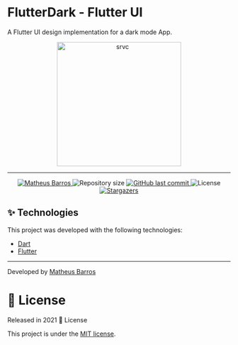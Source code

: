 # FlutterDark - Flutter UI 

A Flutter UI design implementation for a dark mode App.

<p align="center">
   <img src="./assets/black_logo.png" alt="srvc" width="280"/>
</p>

---

<p align="center">	
   <a href="https://www.linkedin.com/in/mathbarros/">
      <img alt="Matheus Barros" src="https://img.shields.io/badge/-Matheus Barros-red?style=flat&logo=Linkedin&logoColor=white" />
   </a>
  <img alt="Repository size" src="https://img.shields.io/github/repo-size/Math-Barros/FlutterDark?color=red">

  <a href="https://github.com/Math-Barros/FlutterDark/commits/master">
    <img alt="GitHub last commit" src="https://img.shields.io/github/last-commit/Math-Barros/FlutterDark?color=red">
  </a> 
  <img alt="License" src="https://img.shields.io/badge/license-MIT-red">
  <a href="https://github.com/Math-Barros/FlutterDark/stargazers">
    <img alt="Stargazers" src="https://img.shields.io/github/stars/Math-Barros/FlutterDark?color=red&logo=github">
  </a>
</p>

## :sparkles: Technologies

This project was developed with the following technologies:

- [Dart](https://dart.dev/)
- [Flutter](https://flutter.dev/)

---

Developed by [Matheus Barros](https://github.com/Math-Barros)

# :closed_book: License

Released in 2021 :closed_book: License

This project is under the [MIT license](./LICENSE).


